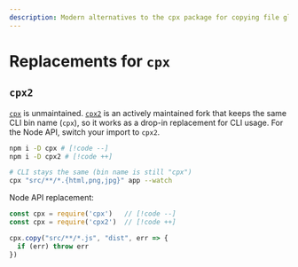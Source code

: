 ```yaml
---
description: Modern alternatives to the cpx package for copying file globs with watch mode
---
```


# Replacements for `cpx`

## `cpx2`

[`cpx`](https://github.com/mysticatea/cpx) is unmaintained. [`cpx2`](https://github.com/bcomnes/cpx2) is an actively maintained fork that keeps the same CLI bin name (`cpx`), so it works as a drop-in replacement for CLI usage. For the Node API, switch your import to `cpx2`.

```sh
npm i -D cpx # [!code --]
npm i -D cpx2 # [!code ++]

# CLI stays the same (bin name is still "cpx")
cpx "src/**/*.{html,png,jpg}" app --watch
```

Node API replacement:

```js
const cpx = require('cpx')   // [!code --]
const cpx = require('cpx2')  // [!code ++]

cpx.copy("src/**/*.js", "dist", err => {
  if (err) throw err
})
```
